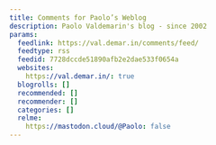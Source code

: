 ```yaml
---
title: Comments for Paolo’s Weblog
description: Paolo Valdemarin's blog - since 2002
params:
  feedlink: https://val.demar.in/comments/feed/
  feedtype: rss
  feedid: 7728dccde51890afb2e2dae533f0654a
  websites:
    https://val.demar.in/: true
  blogrolls: []
  recommended: []
  recommender: []
  categories: []
  relme:
    https://mastodon.cloud/@Paolo: false
---
```

